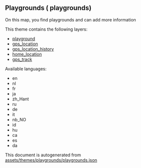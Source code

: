 

 Playgrounds ( playgrounds) 
----------------------------



On this map, you find playgrounds and can add more information

This theme contains the following layers:



  - [playground](../Layers/playground.md)
  - [gps_location](../Layers/gps_location.md)
  - [gps_location_history](../Layers/gps_location_history.md)
  - [home_location](../Layers/home_location.md)
  - [gps_track](../Layers/gps_track.md)


Available languages:



  - en
  - nl
  - fr
  - ja
  - zh_Hant
  - ru
  - de
  - it
  - nb_NO
  - id
  - hu
  - ca
  - es
  - da
 

This document is autogenerated from [assets/themes/playgrounds/playgrounds.json](https://github.com/pietervdvn/MapComplete/blob/develop/assets/themes/playgrounds/playgrounds.json)